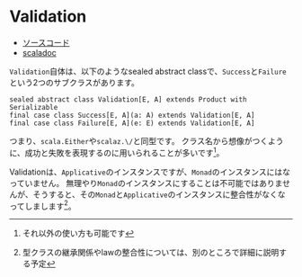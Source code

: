 # Validation

- [ソースコード](https://github.com/scalaz/scalaz/blob/v7.3.3/core/src/main/scala/scalaz/Validation.scala)
- [scaladoc](https://static.javadoc.io/org.scalaz/scalaz_2.12/7.3.3/scalaz/Validation.html)


`Validation`自体は、以下のようなsealed abstract classで、`Success`と`Failure`という2つのサブクラスがあります。

```tut:silent
sealed abstract class Validation[E, A] extends Product with Serializable
final case class Success[E, A](a: A) extends Validation[E, A]
final case class Failure[E, A](e: E) extends Validation[E, A]
```

つまり、`scala.Either`や`scalaz.\/`と同型です。
クラス名から想像がつくように、成功と失敗を表現するのに用いられることが多いです[^success-failure]。

Validationは、`Applicative`のインスタンスですが、`Monad`のインスタンスにはなっていません。
無理やり`Monad`のインスタンスにすることは不可能ではありませんが、そうすると、その`Monad`と`Applicative`のインスタンスに整合性がなくなってしまします[^consistent-monad-applicative]。


[^success-failure]: それ以外の使い方も可能です
[^consistent-monad-applicative]: 型クラスの継承関係やlawの整合性については、別のところで詳細に説明する予定
